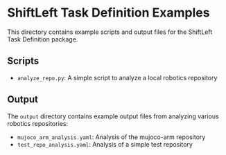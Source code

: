 # ShiftLeft Task Definition Examples

This directory contains example scripts and output files for the ShiftLeft Task Definition package.

## Scripts

- `analyze_repo.py`: A simple script to analyze a local robotics repository

## Output

The `output` directory contains example output files from analyzing various robotics repositories:

- `mujoco_arm_analysis.yaml`: Analysis of the mujoco-arm repository
- `test_repo_analysis.yaml`: Analysis of a simple test repository
